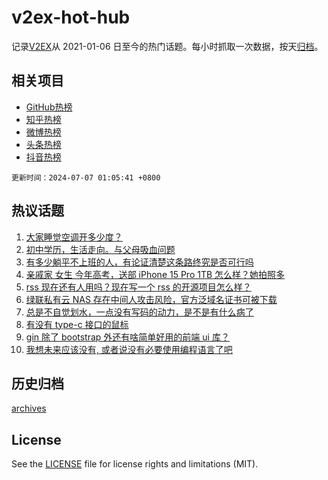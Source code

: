 # v2ex-hot-hub

 记录[V2EX](https://www.v2ex.com/)从 2021-01-06 日至今的热门话题。每小时抓取一次数据，按天[归档](archives)。
 
 ## 相关项目

- [GitHub热榜](https://github.com/snaildev/github-hot-hub)
- [知乎热榜](https://github.com/snaildev/zhihu-hot-hub)
- [微博热榜](https://github.com/snaildev/weibo-hot-hub)
- [头条热榜](https://github.com/snaildev/toutiao-hot-hub)
- [抖音热榜](https://github.com/snaildev/douyin-hot-hub)


 `更新时间：2024-07-07 01:05:41 +0800`

## 热议话题

1. [大家睡觉空调开多少度？](https://www.v2ex.com/t/1055242)
1. [初中学历，生活走向。与父母吸血问题](https://www.v2ex.com/t/1055258)
1. [有多少躺平不上班的人，有论证清楚这条路终究是否可行吗](https://www.v2ex.com/t/1055285)
1. [亲戚家 女生 今年高考，送部 iPhone 15 Pro 1TB 怎么样？她拍照多](https://www.v2ex.com/t/1055299)
1. [rss 现在还有人用吗？现在写一个 rss 的开源项目怎么样？](https://www.v2ex.com/t/1055316)
1. [绿联私有云 NAS 存在中间人攻击风险，官方泛域名证书可被下载](https://www.v2ex.com/t/1055235)
1. [总是不自觉划水，一点没有写码的动力，是不是有什么病了](https://www.v2ex.com/t/1055298)
1. [有没有 type-c 接口的鼠标](https://www.v2ex.com/t/1055314)
1. [gin 除了 bootstrap 外还有啥简单好用的前端 ui 库？](https://www.v2ex.com/t/1055248)
1. [我想未来应该没有, 或者说没有必要使用编程语言了吧](https://www.v2ex.com/t/1055352)

## 历史归档

[archives](archives)

## License

See the [LICENSE](LICENSE) file for license rights and limitations (MIT).
